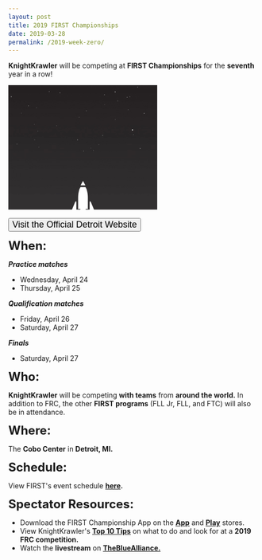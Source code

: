 ```yaml
---
layout: post
title: 2019 FIRST Championships
date: 2019-03-28
permalink: /2019-week-zero/
---
```

<p class="text-center"><b>KnightKrawler</b> will be competing at <b>FIRST Championships</b> for the <b>seventh</b> year in a row!</p>

<img src="/assets/images/FIRST-Launch.gif" class="center">

<a class="a:link" href="https://www.firstchampionship.org/detroit" target="_blank"><button type="button" class="linkbutton center"><font class="kk" size="4">Visit the Official Detroit Website</font></button></a>

<b><span class="maroon" style="font-size: 24px;">When:</span></b>
<br/>
<div class="row ml-5">
<div class="col">
  <i><b>Practice matches</b></i>
  <ul>
    <li>Wednesday, April 24</li>
    <li>Thursday, April 25</li>
  </ul>
</div>
<div class="col">
  <i><b>Qualification matches</b></i>
  <ul>
    <li>Friday, April 26</li>
    <li>Saturday, April 27</li>
  </ul>
</div>
<div class="col">
  <i><b>Finals</b></i>
  <ul>
    <li>Saturday, April 27</li>
  </ul>
</div>
</div>

<b><span class="maroon" style="font-size: 24px;">Who:</span></b>
<br/>
<div class="ml-5">
  <p><b>KnightKrawler</b> will be competing <b>with teams</b> from <b>around the world.</b> In addition to FRC, the other <b>FIRST programs</b> (FLL Jr, FLL, and FTC) will also be in attendance.</p>
</div>

<b><span class="maroon" style="font-size: 24px;">Where:</span></b>
<br/>
<div class="ml-5">
  <p>The <b>Cobo Center</b> in <b>Detroit, MI.</b></p>
</div>

<b><span class="maroon" style="font-size: 24px;">Schedule:</span></b>
<br/>
<div class="ml-5">
  <p>View FIRST's event schedule <b><a href="https://www.firstchampionship.org/schedule?field_program_tid%5B%5D=29&field_event_location_schedule_tid=32&field_time3_value%5Bvalue%5D%5Bdate%5D=&field_time3_value2%5Bvalue%5D%5Bdate%5D=&items_per_page=25" target="_blank">here</a>.</b></p>
</div>

<b><span class="maroon" style="font-size: 24px;">Spectator Resources:</span></b>
<br/>
<div class="ml-5">
  <ul>
    <li>Download the FIRST Championship App on the <b><u><a href="https://itunes.apple.com/us/app/id1099958883" target="_blank">App</a></u></b> and <b><u><a href="https://play.google.com/store/apps/details?id=com.guidebook.apps.firstchampionship.android" target="_blank">Play</a></u></b> stores.</li>
    <li>View KnightKrawler's <b><u><a href="/top10" target="_blank">Top 10 Tips</a></u></b> on what to do and look for at a <b>2019 FRC competition.</b></li>
    <li>Watch the <b>livestream</b> on <b><a href="https://www.thebluealliance.com/#events" target="_blank">TheBlueAlliance.</a></b></li>
  </ul>
</div>
